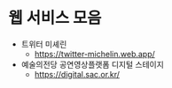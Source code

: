 # 웹 서비스 모음

- 트위터 미셰린
  - https://twitter-michelin.web.app/
- 예술의전당 공연영상플랫폼 디지털 스테이지
  - https://digital.sac.or.kr/
